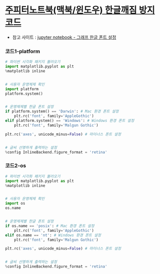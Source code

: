 # [주피터노트북(맥북/윈도우) 한글깨짐 방지 코드](https://velog.io/@seonj102/jupyter-notebook-그래프-한글-폰트-설정)

- 참고 사이트 : [jupyter notebook - 그래프 한글 폰트 설정](https://velog.io/@seonj102/jupyter-notebook-그래프-한글-폰트-설정)

### 코드1-platform

```python
# 파이썬 시각화 패키지 불러오기
import matplotlib.pyplot as plt
%matplotlib inline


# 사용자 운영체제 확인
import platform
platform.system()


# 운영체제별 한글 폰트 설정
if platform.system() == 'Darwin': # Mac 환경 폰트 설정
    plt.rc('font', family='AppleGothic')
elif platform.system() == 'Windows': # Windows 환경 폰트 설정
    plt.rc('font', family='Malgun Gothic')

plt.rc('axes', unicode_minus=False) # 마이너스 폰트 설정


# 글씨 선명하게 출력하는 설정
%config InlineBackend.figure_format = 'retina'
```

### 코드2-os

```python
# 파이썬 시각화 패키지 불러오기
import matplotlib.pyplot as plt
%matplotlib inline


# 사용자 운영체제 확인
import os
os.name


# 운영체제별 한글 폰트 설정
if os.name == 'posix': # Mac 환경 폰트 설정
    plt.rc('font', family='AppleGothic')
elif os.name == 'nt': # Windows 환경 폰트 설정
    plt.rc('font', family='Malgun Gothic')

plt.rc('axes', unicode_minus=False) # 마이너스 폰트 설정


# 글씨 선명하게 출력하는 설정
%config InlineBackend.figure_format = 'retina'
```

